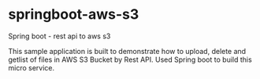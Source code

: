# springboot-aws-s3
Spring boot - rest api to aws s3

This sample application is built to demonstrate how to upload, delete and getlist of files in AWS S3 Bucket by Rest API. 
Used Spring boot to build this micro service.

